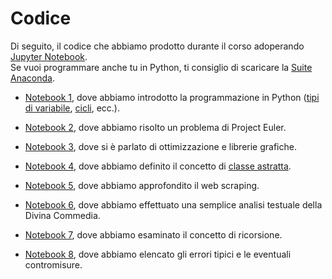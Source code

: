 
# Codice

Di seguito, il codice che abbiamo prodotto durante il corso adoperando [Jupyter Notebook](https://jupyter.org/). <br>
Se vuoi programmare anche tu in Python, ti consiglio di scaricare la [Suite Anaconda](https://www.anaconda.com/products/distribution).


- [Notebook 1](https://nbviewer.org/github/profdg92/aibprova1/blob/master/jupyter_code/1_wingardium_leviosa.ipynb), dove abbiamo introdotto la programmazione in Python ([tipi di variabile](https://www.youtube.com/watch?v=8zlTWxga6F8&t=560s), [cicli](https://www.youtube.com/watch?v=8zlTWxga6F8&t=2478s), ecc.).

- [Notebook 2](https://nbviewer.org/github/profdg92/aibprova1/blob/master/jupyter_code/2_dont_worry_be_lazy.ipynb), dove abbiamo risolto un problema di Project Euler.

- [Notebook 3](https://nbviewer.org/github/profdg92/aibprova1/blob/master/jupyter_code/3_achille_e_la_tartaruga.ipynb), dove si è parlato di ottimizzazione e librerie grafiche.

- [Notebook 4](https://nbviewer.org/github/profdg92/aibprova1/blob/master/jupyter_code/4_la_classe_non_e_acqua.ipynb), dove abbiamo definito il concetto di [classe astratta](https://www.programmareinpython.it/video-corso-python-programmazione-a-oggetti/01-classi-e-istanze/).

- [Notebook 5](https://nbviewer.org/github/profdg92/aibprova1/blob/master/jupyter_code/5_web_scraping.ipynb), dove abbiamo approfondito il web scraping.

- [Notebook 6](https://nbviewer.org/github/profdg92/aibprova1/blob/master/jupyter_code/6_analisi_testuale.ipynb), dove abbiamo effettuato una semplice analisi testuale della Divina Commedia.

- [Notebook 7](https://nbviewer.org/github/profdg92/aibprova1/blob/master/jupyter_code/7_ricorsione.ipynb), dove abbiamo esaminato il concetto di ricorsione.

- [Notebook 8](https://nbviewer.org/github/profdg92/aibprova1/blob/master/jupyter_code/8_errori.ipynb), dove abbiamo elencato gli errori tipici e le eventuali contromisure.
